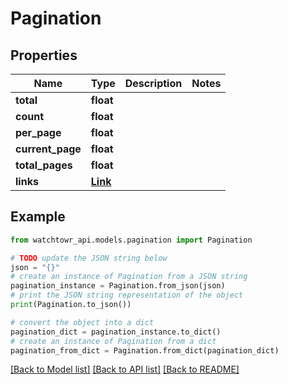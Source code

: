 # Pagination


## Properties

Name | Type | Description | Notes
------------ | ------------- | ------------- | -------------
**total** | **float** |  | 
**count** | **float** |  | 
**per_page** | **float** |  | 
**current_page** | **float** |  | 
**total_pages** | **float** |  | 
**links** | [**Link**](Link.md) |  | 

## Example

```python
from watchtowr_api.models.pagination import Pagination

# TODO update the JSON string below
json = "{}"
# create an instance of Pagination from a JSON string
pagination_instance = Pagination.from_json(json)
# print the JSON string representation of the object
print(Pagination.to_json())

# convert the object into a dict
pagination_dict = pagination_instance.to_dict()
# create an instance of Pagination from a dict
pagination_from_dict = Pagination.from_dict(pagination_dict)
```
[[Back to Model list]](../README.md#documentation-for-models) [[Back to API list]](../README.md#documentation-for-api-endpoints) [[Back to README]](../README.md)


